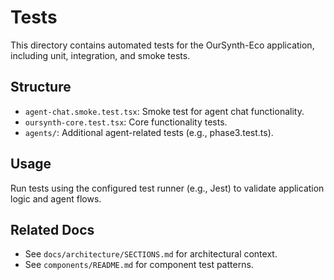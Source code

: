 # Tests

This directory contains automated tests for the OurSynth-Eco application, including unit, integration, and smoke tests.

## Structure

- `agent-chat.smoke.test.tsx`: Smoke test for agent chat functionality.
- `oursynth-core.test.tsx`: Core functionality tests.
- `agents/`: Additional agent-related tests (e.g., phase3.test.ts).

## Usage

Run tests using the configured test runner (e.g., Jest) to validate application logic and agent flows.

## Related Docs

- See `docs/architecture/SECTIONS.md` for architectural context.
- See `components/README.md` for component test patterns.
